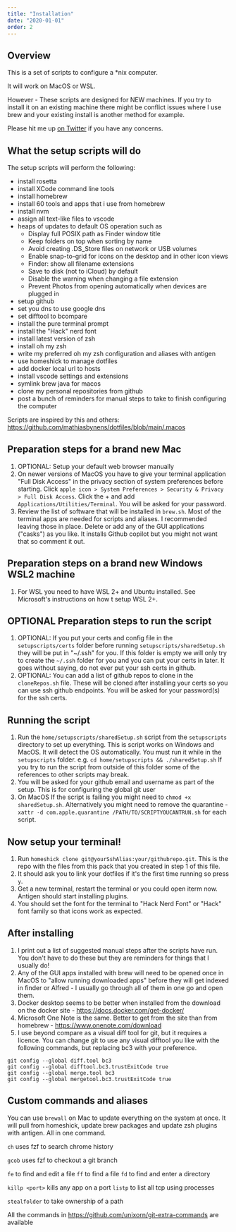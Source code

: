 ```yaml
---
title: "Installation"
date: "2020-01-01"
order: 2
---
```


## Overview

This is a set of scripts to configure a \*nix computer.

It will work on MacOS or WSL.

However - These scripts are designed for NEW machines. If you try to install it on an existing machine there might be conflict issues where I use brew and your existing install is another method for example.

Please hit me up [on Twitter](https://twitter.com/darraghor) if you have any concerns.

## What the setup scripts will do

The setup scripts will perform the following:

-   install rosetta
-   install XCode command line tools
-   install homebrew
-   install 60 tools and apps that i use from homebrew
-   install nvm
-   assign all text-like files to vscode
-   heaps of updates to default OS operation such as
    -   Display full POSIX path as Finder window title
    -   Keep folders on top when sorting by name
    -   Avoid creating .DS_Store files on network or USB volumes
    -   Enable snap-to-grid for icons on the desktop and in other icon views
    -   Finder: show all filename extensions
    -   Save to disk (not to iCloud) by default
    -   Disable the warning when changing a file extension
    -   Prevent Photos from opening automatically when devices are plugged in
-   setup github
-   set you dns to use google dns
-   set difftool to bcompare
-   install the pure terminal prompt
-   install the "Hack" nerd font
-   install latest version of zsh
-   install oh my zsh
-   write my preferred oh my zsh configuration and aliases with antigen
-   use homeshick to manage dotfiles
-   add docker local url to hosts
-   install vscode settings and extensions
-   symlink brew java for macos
-   clone my personal repositories from github
-   post a bunch of reminders for manual steps to take to finish configuring the computer

Scripts are inspired by this and others: https://github.com/mathiasbynens/dotfiles/blob/main/.macos

## Preparation steps for a brand new Mac

1. OPTIONAL: Setup your default web browser manually
1. On newer versions of MacOS you have to give your terminal application "Full Disk Access" in the privacy section of system preferences before starting. Click `apple icon > System Preferences > Security & Privacy > Full Disk Access`. Click the + and add `Applications/Utilities/Terminal`. You will be asked for your password.
1. Review the list of software that will be installed in `brew.sh`. Most of the terminal apps are needed for scripts and aliases. I recommended leaving those in place. Delete or add any of the GUI applications ("casks") as you like. It installs Github copilot but you might not want that so comment it out.

## Preparation steps on a brand new Windows WSL2 machine

1. For WSL you need to have WSL 2+ and Ubuntu installed. See Microsoft's instructions on how t setup WSL 2+.

## OPTIONAL Preparation steps to run the script

1. OPTIONAL: If you put your certs and config file in the `setupscripts/certs` folder before running `setupscripts/sharedSetup.sh` they will be put in "~/.ssh" for you. If this folder is empty we will only try to create the `~/.ssh` folder for you and you can put your certs in later. It goes without saying, do not ever put your ssh certs in github.
1. OPTIONAL: You can add a list of github repos to clone in the `cloneRepos.sh` file. These will be cloned after installing your certs so you can use ssh github endpoints. You will be asked for your password(s) for the ssh certs.

## Running the script

1. Run the `home/setupscripts/sharedSetup.sh` script from the `setupscripts` directory to set up everything. This is script works on Windows and MacOS. It will detect the OS automatically. You must run it while in the `setupscripts` folder.
   e.g. `cd home/setupscripts && ./sharedSetup.sh`
   If you try to run the script from outside of this folder some of the references to other scripts may break.
1. You will be asked for your github email and username as part of the setup. This is for configuring the global git user
1. On MacOS If the script is failing you might need to `chmod +x sharedSetup.sh`. Alternatively you might need to remove the quarantine - `xattr -d com.apple.quarantine /PATH/TO/SCRIPTYOUCANTRUN.sh` for each script.

## Now setup your terminal!

1. Run `homeshick clone git@yourSshAlias:your/githubrepo.git`. This is the repo with the files from this pack that you created in step 1 of this file.
1. It should ask you to link your dotfiles if it's the first time running so press `y`.
1. Get a new terminal, restart the terminal or you could open iterm now. Antigen should start installing plugins.
1. You should set the font for the terminal to "Hack Nerd Font" or "Hack" font family so that icons work as expected.

## After installing

1. I print out a list of suggested manual steps after the scripts have run. You don't have to do these but they are reminders for things that I usually do!
1. Any of the GUI apps installed with brew will need to be opened once in MacOS to "allow running downloaded apps" before they will get indexed in finder or Alfred - I usually go through all of them in one go and open them.
1. Docker desktop seems to be better when installed from the download on the docker site - https://docs.docker.com/get-docker/
1. Microsoft One Note is the same. Better to get from the site than from homebrew - https://www.onenote.com/download
1. I use beyond compare as a visual diff tool for git, but it requires a licence. You can change git to use any visual difftool you like with the following commands, but replacing bc3 with your preference.

```shell
git config --global diff.tool bc3
git config --global difftool.bc3.trustExitCode true
git config --global merge.tool bc3
git config --global mergetool.bc3.trustExitCode true
```

## Custom commands and aliases

You can use `brewall` on Mac to update everything on the system at once. It will pull from homeshick, update brew packages and update zsh plugins with antigen. All in one command.

`ch` uses fzf to search chrome history

`gcob` uses fzf to checkout a git branch

`fe` to find and edit a file
`ff` to find a file
`fd` to find and enter a directory

`killp <port>` kills any app on a port
`listp` to list all tcp using processes

`stealfolder` to take ownership of a path

All the commands in https://github.com/unixorn/git-extra-commands are available

